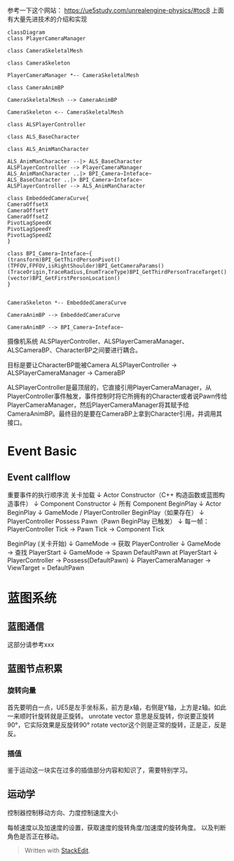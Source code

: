 参考一下这个网站：
https://ue5study.com/unrealengine-physics/#toc8
上面有大量先进技术的介绍和实现

```mermaid
classDiagram
class PlayerCameraManager

class CameraSkeletalMesh

class CameraSkeleton

PlayerCameraManager *-- CameraSkeletalMesh

class CameraAnimBP

CameraSkeletalMesh --> CameraAnimBP

CameraSkeleton <-- CameraSkeletalMesh

class ALSPlayerController

class ALS_BaseCharacter

class ALS_AnimManCharacter

ALS_AnimManCharacter --|> ALS_BaseCharacter
ALSPlayerController --> PlayerCameraManager
ALS_AnimManCharacter ..|> BPI_Camera~Inteface~
ALS_BaseCharacter ..|> BPI_Camera~Inteface~
ALSPlayerController --> ALS_AnimManCharacter

class EmbeddedCameraCurve{
CameraOffsetX
CameraOffsetY
CameraOffsetZ
PivotLagSpeedX
PivotLagSpeedY
PivotLagSpeedZ
}

class BPI_Camera~Inteface~{
(transform)BPI_GetThirdPersonPivot()
(TPFOV,FPFOV,isRightShoulder)BPI_GetCameraParams()
(TraceOrigin,TraceRadius,EnumTraceType)BPI_GetThirdPersonTraceTarget()
(vector)BPI_GetFirstPersonLocation()
}


CameraSkeleton *-- EmbeddedCameraCurve

CameraAnimBP --> EmbeddedCameraCurve

CameraAnimBP --> BPI_Camera~Inteface~
```



摄像机系统
ALSPlayerController、ALSPlayerCameraManager、ALSCameraBP、CharacterBP之间要进行耦合。

目标是要让CharacterBP能被Camera
ALSPlayerController -> ALSPlayerCameraManager -> CameraBP


ALSPlayerController是最顶层的，它直接引用PlayerCameraManager，从PlayerController事件触发，事件控制时将它所拥有的Character或者说Pawn传给PlayerCameraManager，然后PlayerCameraManager将其赋予给CameraAnimBP。最终目的是要在CameraBP上拿到Character引用，并调用其接口。


# Event Basic

## Event callflow

重要事件的执行顺序流
关卡加载
   ↓
Actor Constructor（C++ 构造函数或蓝图构造事件）
   ↓
Component Constructor
   ↓
所有 Component BeginPlay
   ↓
Actor BeginPlay
   ↓
GameMode / PlayerController BeginPlay（如果存在）
   ↓
PlayerController Possess Pawn（Pawn BeginPlay 已触发）
   ↓
每一帧：
    PlayerController Tick
    → Pawn Tick
       → Component Tick


BeginPlay (关卡开始)
   ↓
GameMode → 获取 PlayerController
   ↓
GameMode → 查找 PlayerStart
   ↓
GameMode → Spawn DefaultPawn at PlayerStart
   ↓
PlayerController → Possess(DefaultPawn)
   ↓
PlayerCameraManager → ViewTarget = DefaultPawn


# 蓝图系统

## 蓝图通信
这部分请参考xxx

## 蓝图节点积累
### 旋转向量
首先要明白一点，UE5是左手坐标系，前方是x轴，右侧是Y轴，上方是z轴。如此一来顺时针旋转就是正旋转。
unrotate vector 意思是反旋转，你说要正旋转90°，它实际效果是反旋转90°
rotate vector这个则是正常的旋转，正是正，反是反。


### 插值
鉴于运动这一块实在过多的插值部分内容和知识了，需要特别学习。







## 运动学

控制器控制移动方向、力度控制速度大小

每帧速度以及加速度的设置，获取速度的旋转角度/加速度的旋转角度。
以及判断角色是否正在移动。








> Written with [StackEdit](https://stackedit.io/).
<!--stackedit_data:
eyJoaXN0b3J5IjpbNjczMTI0OTgyLDE4ODQwMTUxNzAsLTEyMz
I1NjY5MywtMTk2NTUwNDE5MSwxMzU4Mzc0ODU2LDE4MTM4NDQ5
ODYsLTE4MzU4MzgxMzcsLTYyOTMyMjA2NCw4MTgwNDc4NTgsOT
U0Mjc4ODkyLC0xMDQ2OTg4MDU0XX0=
-->